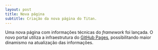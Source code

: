 ---layout: posttitle: Nova páginasubtitle: Criação da nova página do Titan.---Uma nova página com informações técnicas do *framework* foi lançada. O novo portal utiliza a infraestrutura do [GitHub Pages](https://pages.github.com), possibilitando maior dinamismo na atualização das informações.